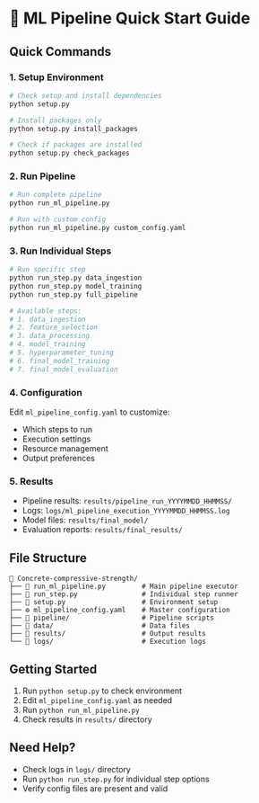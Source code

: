 # 🔧 ML Pipeline Quick Start Guide

## Quick Commands

### 1. Setup Environment
```bash
# Check setup and install dependencies
python setup.py

# Install packages only
python setup.py install_packages

# Check if packages are installed
python setup.py check_packages
```

### 2. Run Pipeline
```bash
# Run complete pipeline
python run_ml_pipeline.py

# Run with custom config
python run_ml_pipeline.py custom_config.yaml
```

### 3. Run Individual Steps
```bash
# Run specific step
python run_step.py data_ingestion
python run_step.py model_training
python run_step.py full_pipeline

# Available steps:
# 1. data_ingestion
# 2. feature_selection  
# 3. data_processing
# 4. model_training
# 5. hyperparameter_tuning
# 6. final_model_training
# 7. final_model_evaluation
```

### 4. Configuration
Edit `ml_pipeline_config.yaml` to customize:
- Which steps to run
- Execution settings
- Resource management
- Output preferences

### 5. Results
- Pipeline results: `results/pipeline_run_YYYYMMDD_HHMMSS/`
- Logs: `logs/ml_pipeline_execution_YYYYMMDD_HHMMSS.log`
- Model files: `results/final_model/`
- Evaluation reports: `results/final_results/`

## File Structure
```
📁 Concrete-compressive-strength/
├── 🐍 run_ml_pipeline.py         # Main pipeline executor
├── 🐍 run_step.py                # Individual step runner
├── 🐍 setup.py                   # Environment setup
├── ⚙️ ml_pipeline_config.yaml    # Master configuration
├── 📁 pipeline/                  # Pipeline scripts
├── 📁 data/                      # Data files
├── 📁 results/                   # Output results
└── 📁 logs/                      # Execution logs
```

## Getting Started
1. Run `python setup.py` to check environment
2. Edit `ml_pipeline_config.yaml` as needed
3. Run `python run_ml_pipeline.py`
4. Check results in `results/` directory

## Need Help?
- Check logs in `logs/` directory
- Run `python run_step.py` for individual step options
- Verify config files are present and valid
